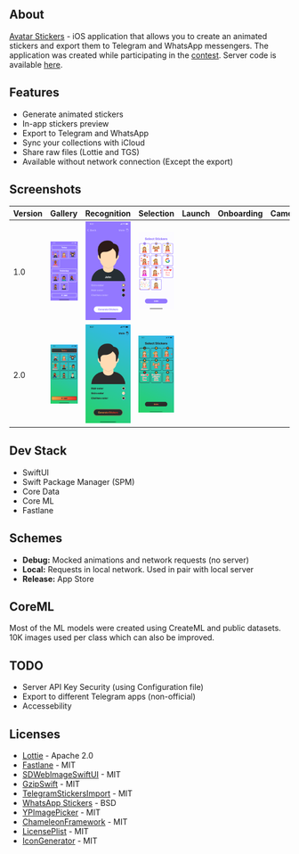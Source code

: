 ## About
[Avatar Stickers](https://apps.apple.com/us/app/avatar-stickers/id1574023061) - iOS application that allows you to create an animated stickers and export them to Telegram and WhatsApp messengers. The application was created while participating in the [contest](https://contest.com/sticker-app). Server code is available [here](https://github.com/starkdmi/AvatarStickersServer).

## Features
- Generate animated stickers
- In-app stickers preview
- Export to Telegram and WhatsApp
- Sync your collections with iCloud
- Share raw files (Lottie and TGS)
- Available without network connection (Except the export)

## Screenshots
| Version | Gallery | Recognition | Selection | Launch | Onboarding | Camera | Settings | 
| --- | --- | --- | --- | --- | --- | --- | --- | 
| 1.0 | ![GalleryView v1.0](Screenshots/v1.0/iPhone%2011%20Pro%20Max/iPhone%2011%20Pro%20Max-01GalleryView09.png) | ![RecognitionView v1.0](Screenshots/v1.0/iPhone%2011%20Pro%20Max/iPhone%2011%20Pro%20Max-02RecognitionView.png) | ![SelectionView v1.0](Screenshots/v1.0/iPhone%2011%20Pro%20Max/iPhone%2011%20Pro%20Max-03SelectionViewSimulator.png) | | | | |
| 2.0 | ![GalleryView v2.0](Screenshots/v2.0/iPhone%2011%20Pro%20Max/iPhone%2011%20Pro%20Max-01GalleryView09.png) | ![RecognitionView v2.0](Screenshots/v2.0/iPhone%2011%20Pro%20Max/iPhone%2011%20Pro%20Max-02RecognitionView.png) | ![SelectionView v2.0](Screenshots/v2.0/iPhone%2011%20Pro%20Max/Simulator%20Screen%20Shot%20-%20iPhone%2011%20Pro%20Max%20-%20Select.png) | | | | |

## Dev Stack 
- SwiftUI
- Swift Package Manager (SPM)
- Core Data
- Core ML
- Fastlane

## Schemes
- **Debug:** Mocked animations and network requests (no server)
- **Local:** Requests in local network. Used in pair with local server
- **Release:** App Store 

## CoreML
Most of the ML models were created using CreateML and public datasets. 10K images used per class which can also be improved.

## TODO
- Server API Key Security (using Configuration file)
- Export to different Telegram apps (non-official)
- Accessebility

## Licenses
- [Lottie](https://github.com/airbnb/lottie-ios) - Apache 2.0
- [Fastlane](https://github.com/fastlane/fastlane) - MIT
- [SDWebImageSwiftUI](https://github.com/SDWebImage/SDWebImageSwiftUI) - MIT
- [GzipSwift](https://github.com/1024jp/GzipSwift) - MIT
- [TelegramStickersImport](https://github.com/TelegramMessenger/TelegramStickersImport) - MIT
- [WhatsApp Stickers](https://github.com/WhatsApp/stickers) - BSD
- [YPImagePicker](https://github.com/Yummypets/YPImagePicker) - MIT
- [ChameleonFramework](https://github.com/vicc/chameleon) - MIT
- [LicensePlist](https://github.com/mono0926/LicensePlist) - MIT
- [IconGenerator](https://github.com/onmyway133/IconGenerator) - MIT
